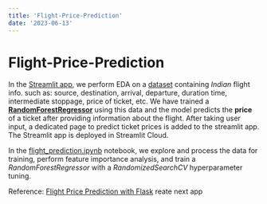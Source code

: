 ```yaml
---
title: 'Flight-Price-Prediction'
date: '2023-06-13'
---
```


# Flight-Price-Prediction

In the [Streamlit app](https://rukshar69-flight-price-predi-streamlit-flight-prediction-ch3wai.streamlit.app/), we perform EDA on a [dataset](https://github.com/rukshar69/Flight-Price-Prediction/blob/main/Flight%20Dataset/Data_Train.xlsx) containing *Indian* flight info. such as: source, destination,
arrival, departure, duration time, intermediate stoppage, price of ticket, etc. We have trained a **[RandomForestRegressor](https://scikit-learn.org/stable/modules/generated/sklearn.ensemble.RandomForestRegressor.html)** using this data and the model predicts the **price** of a ticket after providing information about the flight. After taking user input, a dedicated page to predict ticket prices is added to the streamlit app. The Streamlit app is deployed in Streamlit Cloud.

In the [flight_prediction.ipynb](https://github.com/rukshar69/Flight-Price-Prediction/blob/main/flight_prediction.ipynb) notebook, we explore and process the data for training, perform feature importance analysis, and train a *RandomForestRegressor* with a *RandomizedSearchCV* hyperparameter tuning.

Reference: [Flight Price Prediction with Flask](https://machinelearningprojects.net/flight-price-prediction/) 
reate next app